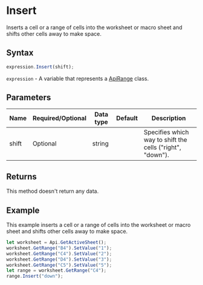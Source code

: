 # Insert

Inserts a cell or a range of cells into the worksheet or macro sheet and shifts other cells away to make space.

## Syntax

```javascript
expression.Insert(shift);
```

`expression` - A variable that represents a [ApiRange](../ApiRange.md) class.

## Parameters

| **Name** | **Required/Optional** | **Data type** | **Default** | **Description** |
| ------------- | ------------- | ------------- | ------------- | ------------- |
| shift | Optional | string |  | Specifies which way to shift the cells ("right", "down"). |

## Returns

This method doesn't return any data.

## Example

This example inserts a cell or a range of cells into the worksheet or macro sheet and shifts other cells away to make space.

```javascript editor-
let worksheet = Api.GetActiveSheet();
worksheet.GetRange("B4").SetValue("1");
worksheet.GetRange("C4").SetValue("2");
worksheet.GetRange("D4").SetValue("3");
worksheet.GetRange("C5").SetValue("5");
let range = worksheet.GetRange("C4");
range.Insert("down");
```
